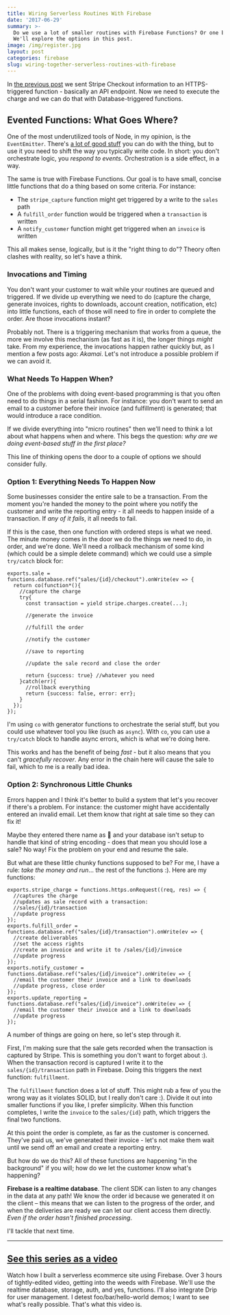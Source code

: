 ```yaml
---
title: Wiring Serverless Routines With Firebase
date: '2017-06-29'
summary: >-
  Do we use a lot of smaller routines with Firebase Functions? Or one big one?
  We'll explore the options in this post.
image: /img/register.jpg
layout: post
categories: firebase
slug: wiring-together-serverless-routines-with-firebase
---
```


In [the previous post](http://rob.conery.io/2017/06/22/thinking-in-events-with-firebase/) we sent Stripe Checkout information to an HTTPS-triggered function - basically an API endpoint. Now we need to execute the charge and we can do that with Database-triggered functions.

## Evented Functions: What Goes Where?

One of the most underutilized tools of Node, in my opinion, is the `EventEmitter`. There's [a lot of good stuff](http://rob.conery.io/2012/04/04/cleaning-up-deep-callback-nesting-with-nodes-eventemitter/) you can do with the thing, but to use it you need to shift the way you typically write code. In short: you don't orchestrate logic, you _respond to events_. Orchestration is a side effect, in a way.

The same is true with Firebase Functions. Our goal is to have small, concise little functions that do a thing based on some criteria. For instance:

- The `stripe_capture` function might get triggered by a write to the `sales` path
- A `fulfill_order` function would be triggered when a `transaction` is written
- A `notify_customer` function might get triggered when an `invoice` is written

This all makes sense, logically, but is it the "right thing to do"? Theory often clashes with reality, so let's have a think.

### Invocations and Timing

You don't want your customer to wait while your routines are queued and triggered. If we divide up everything we need to do (capture the charge, generate invoices, rights to downloads, account creation, notification, etc) into little functions, each of those will need to fire in order to complete the order. Are those invocations instant?

Probably not. There is a triggering mechanism that works from a queue, the more we involve this mechanism (as fast as it is), the longer things _might_ take. From my experience, the invocations happen rather quickly but, as I mention a few posts ago: _Akamai_. Let's not introduce a possible problem if we can avoid it.

### What Needs To Happen When?

One of the problems with doing event-based programming is that you often need to do things in a serial fashion. For instance: you don't want to send an email to a customer before their invoice (and fulfillment) is generated; that would introduce a race condition.

If we divide everything into "micro routines" then we'll need to think a lot about what happens when and where. This begs the question: _why are we doing event-based stuff in the first place?_

This line of thinking opens the door to a couple of options we should consider fully.

### Option 1: Everything Needs To Happen Now

Some businesses consider the entire sale to be a transaction. From the moment you're handed the money to the point where you notify the customer and write the reporting entry - it all needs to happen inside of a transaction. If _any of it fails_, it all needs to fail.

If this is the case, then one function with ordered steps is what we need. The minute money comes in the door we do the things we need to do, in order, and we're done. We'll need a rollback mechanism of some kind (which could be a simple delete command) which we could use a simple `try/catch` block for:

```
exports.sale = functions.database.ref("sales/{id}/checkout").onWrite(ev => {
  return co(function*(){
    //capture the charge
    try{
      const transaction = yield stripe.charges.create(...);

      //generate the invoice

      //fulfill the order

      //notify the customer

      //save to reporting

      //update the sale record and close the order

      return {success: true} //whatever you need
    }catch(err){
      //rollback everything
      return {success: false, error: err};
    }
  });
});
```

I'm using `co` with generator functions to orchestrate the serial stuff, but you could use whatever tool you like (such as `async`). With `co`, you can use a `try/catch` block to handle async errors, which is what we're doing here.

This works and has the benefit of being _fast_ - but it also means that you can't _gracefully recover_. Any error in the chain here will cause the sale to fail, which to me is a really bad idea.

### Option 2: Synchronous Little Chunks

Errors happen and I think it's better to build a system that let's you recover if there's a problem. For instance: the customer might have accidentally entered an invalid email. Let them know that right at sale time so they can fix it!

Maybe they entered there name as 👻 and your database isn't setup to handle that kind of string encoding - does that mean you should lose a sale? No way! Fix the problem on your end and resume the sale.

But what are these little chunky functions supposed to be? For me, I have a rule: _take the money and run_... the rest of the functions :). Here are my functions:

```
exports.stripe_charge = functions.https.onRequest((req, res) => {
  //captures the charge
  //updates as sale record with a transaction:
  //sales/{id}/transaction
  //update progress
});
exports.fulfill_order = functions.database.ref("sales/{id}/transaction").onWrite(ev => {
  //create deliverables
  //set the access rights
  //create an invoice and write it to /sales/{id}/invoice
  //update progress
});
exports.notify_customer = functions.database.ref("sales/{id}/invoice").onWrite(ev => {
  //email the customer their invoice and a link to downloads
  //update progress, close order
});
exports.update_reporting = functions.database.ref("sales/{id}/invoice").onWrite(ev => {
  //email the customer their invoice and a link to downloads
  //update progress
});
```

A number of things are going on here, so let's step through it.

First, I'm making sure that the sale gets recorded when the transaction is captured by Stripe. This is something you don't want to forget about :). When the transaction record is captured I write it to the `sales/{id}/transaction` path in Firebase. Doing this triggers the next function: `fulfillment`.

The `fulfillment` function does a lot of stuff. This might rub a few of you the wrong way as it violates SOLID, but I really don't care :). Divide it out into smaller functions if you like, I prefer simplicity. When this function completes, I write the `invoice` to the `sales/{id}` path, which triggers the final two functions.

At this point the order is complete, as far as the customer is concerned. They've paid us, we've generated their invoice - let's not make them wait until we send off an email and create a reporting entry.

But how do we do this? All of these functions are happening "in the background" if you will; how do we let the customer know what's happening?

**Firebase is a realtime database**. The client SDK can listen to any changes in the data at any path! We know the order id because we generated it on the client – this means that we can listen to the progress of the order, and when the deliveries are ready we can let our client access them directly. _Even if the order hasn't finished processing_.

I'll tackle that next time.

---

## [See this series as a video](https://goo.gl/pPpemy)

Watch how I built a serverless ecommerce site using Firebase. Over 3 hours of tightly-edited video, getting into the weeds with Firebase. We'll use the realtime database, storage, auth, and yes, functions. I'll also integrate Drip for user management. I detest foo/bar/hello-world demos; I want to see what's really possible. That's what this video is.
